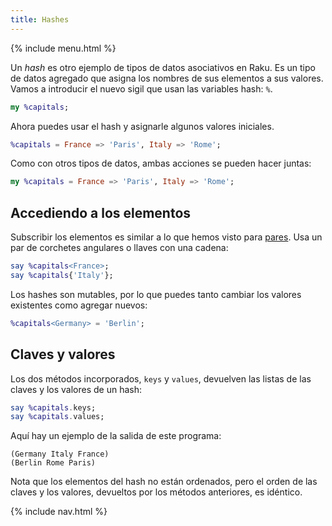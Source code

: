 ```yaml
---
title: Hashes
---
```


{% include menu.html %}

Un _hash_ es otro ejemplo de tipos de datos asociativos en Raku. Es un tipo de datos agregado que asigna los nombres de sus elementos a sus valores. Vamos a introducir el nuevo sigil que usan las variables hash: `%`.

```raku
my %capitals;
```

Ahora puedes usar el hash y asignarle algunos valores iniciales.

```raku
%capitals = France => 'Paris', Italy => 'Rome';
```

Como con otros tipos de datos, ambas acciones se pueden hacer juntas:

```raku
my %capitals = France => 'Paris', Italy => 'Rome';
```

## Accediendo a los elementos

Subscribir los elementos es similar a lo que hemos visto para [pares](../pairs). Usa un par de corchetes angulares o llaves con una cadena:

```raku
say %capitals<France>;
say %capitals{'Italy'};
```

Los hashes son mutables, por lo que puedes tanto cambiar los valores existentes como agregar nuevos:

```raku
%capitals<Germany> = 'Berlin';
```

## Claves y valores

Los dos métodos incorporados, `keys` y `values`, devuelven las listas de las claves y los valores de un hash:

```raku
say %capitals.keys;
say %capitals.values;
```

Aquí hay un ejemplo de la salida de este programa:

    (Germany Italy France)
    (Berlin Rome Paris)

Nota que los elementos del hash no están ordenados, pero el orden de las claves y los valores, devueltos por los métodos anteriores, es idéntico.

{% include nav.html %}